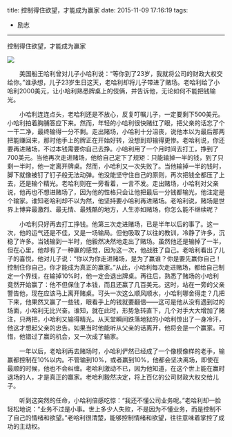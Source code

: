 title: 控制得住欲望，才能成为赢家
date: 2015-11-09 17:16:19
tags:
- 励志
---
控制得住欲望，才能成为赢家	
<!--more-->
![](http://7xn17d.com1.z0.glb.clouddn.com/kzyw.jpg)
<p style="text-indent: 2em">美国船王哈利曾对儿子小哈利说：“等你到了23岁，我就将公司的财政大权交给你。”谁承想，儿子23岁生日这天，老哈利却将儿子带进了赌场。老哈利给了小哈利2000美元，让小哈利熟悉牌桌上的伎俩，并告诉他，无论如何不能把钱输光。</p>
<p style="text-indent: 2em">小哈利连连点头，老哈利还是不放心，反复叮嘱儿子，一定要剩下500美元。小哈利拍着胸脯答应下来。然而，年轻的小哈利很快赌红了眼，把父亲的话忘了个一干二净，最终输得一分不剩。走出赌场，小哈利十分沮丧，说他本以为最后那两把能赚回来，那时他手上的牌正在开始好转，没想到却输得更惨。老哈利说，你还要再进赌场，不过本钱需要你自己去挣。小哈利用了一个月时间去打工，挣到了700美元。当他再次走进赌场，他给自己定下了规矩：只能输掉一半的钱，到了只剩一半时，他一定离开牌桌。然而，小哈利又一次失败了。当他输掉一半的钱时，脚下就像被钉了钉子般无法动弹。他没能坚守住自己的原则，再次把钱全都压了上去，还是输个精光。老哈利则在一旁看着，一言不发。走出赌场，小哈利对父亲说，他再也不想进赌场了，因为他的性格只会让他把最后一分钱都输光，他注定是个输家。谁知老哈利却不以为然，他坚持要小哈利再进赌场。老哈利说，赌场是世界上博弈最激烈、最无情、最残酷的地方，人生亦如赌场，你怎么能不继续呢？</p>
<p style="text-indent: 2em">小哈利只好再去打工挣钱。他第三次走进赌场，已是半年以后的事了。这一次，他的运气还是不佳，又是一场输局。但他吸取了以往的教训，冷静了许多，沉稳了许多。当钱输到一半时，他毅然决然地走出了赌场。虽然他还是输掉了一半，但在心里，他却有了一种赢的感觉，因为这一次，他战胜了自己。老哈利看出了儿子的喜悦，他对儿子说：“你以为你走进赌场，是为了赢谁？你是要先赢你自己！控制住你自己，你才能成为真正的赢家。”从此，小哈利每次走进赌场，都给自己制定一个界线，在输掉10%时，他一定会退出牌桌。再往后，熟悉了赌场的小哈利竟然开始赢了：他不但保住了本钱，而且还赢了几百美元。这时，站在一旁的父亲警告他，现在应该马上离开赌桌。可头一次这么顺风顺水，小哈利哪舍得走？几把下来，他果然又赢了一些钱，眼看手上的钱就要翻倍——这可是他从没有遇到过的场面，小哈利无比兴奋。谁知，就在此时，形势急转直下，几个对手大大增加了赌注，只两把，小哈利又输得精光。从天堂瞬间跌落地狱的小哈利惊出了一身冷汗，他这才想起父亲的忠告。如果当时他能听从父亲的话离开，他将会是一个赢家。可惜，他错过了赢的机会，又一次成了输家。</p>
<p style="text-indent: 2em">一年以后，老哈利再去赌场时，小哈利俨然已经成了一个像模像样的老手，输赢都控制在10%以内。不管输到10%，或者赢到10%，他都会坚决离场，即使在最顺的时候，他也不会纠缠。老哈利激动不已，因为他知道，在这个世上能在赢时退场的人，才是真正的赢家。老哈利毅然决定，将上百亿的公司财政大权交给儿子。</p>
<p style="text-indent: 2em">听到这突然的任命，小哈利倍感吃惊：“我还不懂公司业务呢。”老哈利却一脸轻松地说：“业务不过是小事。世上多少人失败，不是因为不懂业务，而是控制不了自己的情绪和欲望。”老哈利很清楚，能够控制情绪和欲望，往往意味着掌控了成功的主动权。</p>
